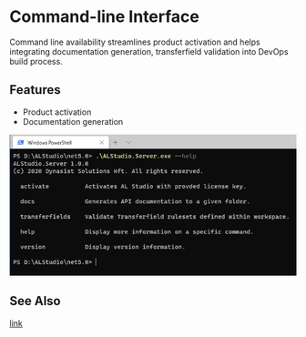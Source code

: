 # Command-line Interface

Command line availability streamlines product activation and helps integrating documentation generation, transferfield validation into DevOps build process.

## Features

-   Product activation
-   Documentation generation

![](https://raw.githubusercontent.com/dynasist/ALStudio/master/media/ALStudio_CLI.png)

## See Also

[link](#link)